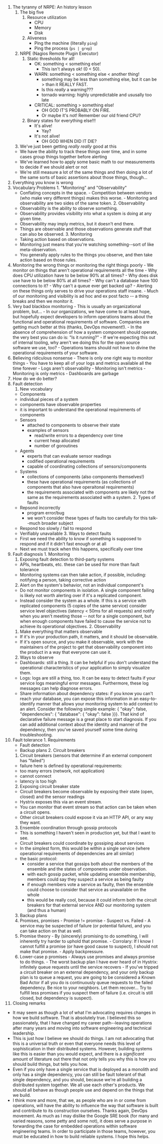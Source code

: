1. The tyranny of NRPE: An history lesson
	1. The big five
		1. Resource utilization
			- CPU
			- Memory
			- Disk
		2. Aliveness
			- Ping the machine (literally `ping`)
			- Ping the process (`ps | grep`)
	2. NRPE (Nagios Remote Plugin Executor)
		1. Static thresholds for all!
			- OK: something < something else!
				- This isn't always ok! (0 < 50).
			- WARN: something < something else < another thing!
				- something may be less than something else, but it can be > than it REALLY FAST.
				- Is this _really_ a warning???
				- tornado warning: highly unpredictable and ususally too late
			- CRITICAL: something > something else!
				- OH GOD IT'S PROBABLY ON FIRE.
				- Or maybe it's not! Remember our old friend CPU?
		2. Binary states for everything else!!!
			- It's alive!
				- Yay?
			- It's not alive!
				- OH GOD WHEN DID IT DIE?
    3. We've just been getting _really_ _really_ good at this
      - We have the ability to track these things over time, and in some cases group things together before alerting
      - We've learned how to apply some basic math to our measurements to decide if we should alert or not
      - We're still measure a lot of the same things and then doing a lot of the same sorts of basic assertions about those things, though...
2. Everything you know is wrong
  1. Vocabulary Problems
    1. "Monitoring" and "Observability"
      - Conflating concepts in the space.
			- Competition between vendors (who make very different things) makes this worse.
			- Monitoring and observability are two sides of the same token.
    2. Observability
      - Observability is the ability to observe something.
      - Observability provides visibility into what a system is doing at any given time.
      - Observability may imply metrics, but it doesn't end there.
      - Things are observable and those observations generate stuff that can also be observed.
    3. Monitoring
      - Taking action based on observations.
      - Monitoring just means that you're watching something--sort of like meta-observation.
      - You generally apply rules to the things you observe, and then take action based on those rules.
  2. Monitoring the wrong things or monitoring the right things poorly
    - We monitor on things that aren't operational requirements all the time
    - Why does CPU utilization have to be below 90% at all times?
    - Why does disk use have to be below 80% at all times?
    - Why can't a database have 100 connections to it?
    - Why can't a queue ever get backed up?
    - Alerting on these things only serves to drive your operations staff insane.
    - Much of our monitoring and visibility is ad hoc and ex post facto -- a thing breaks and then we monitor it.
  3. Very bad blackbox monitoring
    - This is usually an organizational problem, but...
    - In our organizations, we have come to at least hope, but hopefully expect developers to inform operations teams about the functional and operational requirements of software. Companies are getting much better at this (thanks, DevOps movement!).
    - In the absence of comprehension of how a system component should operate, the very best you can do is: "Is it running?"
    - If we're expecting this out of internal tooling, why aren't we doing this for the open source software we use, too?
    - Operations teams should not have to divine the operational requirements of your software.
  4. Believing ridiculous nonsense
    - There is only one right way to monitor things
    - You have to keep all of your logs and metrics available all the time forever
    - Logs aren't observability
    - Monitoring isn't metrics
    - Monitoring is only metrics
    - Dashboards are garbage
3. How do we do better?
  1. Fault detection
	  1. New vocabulary
	    - Components
        - individual pieces of a system
        - components have observable properties
        - it is important to understand the operational requirements of components
      - Sensors
        - attached to components to observe their state
        - examples of sensors
          - read/write errors to a dependency over time
          - current heap allocated
          - number of goroutines
      - Agents
        - experts that can evaluate sensor readings
        - codified operational requirements
        - capable of coordinating collections of sensors/components
      - Systems
        - collections of components (also components themselves!)
        - these have operational requirements (as collections of components that also have operaitonal requirements)
        - the requirements associated with components are likely not the same as the requirements associated with a system.
    2. Types of faults
      - Repsond incorrectly
        - program error/bug
        - we won't consider these types of faults too carefully for this talk--much broader subject
      - Respond too slowly / fail to respond
      - Verifiably unavailable
		3. Ways to detect faults
      - First we need the ability to know if something is supposed to respond and if it didn't fast enough or at all
      - Next we must track when this happens, specifically over time
  2. Fault diagnosis
    1. Monitoring
      1. Exposing fault detection to third-party systems
        - APIs, heartbeats, etc. these can be used for more than fault tolerance
        - Monitoring systems can then take action, if possible, including: notifying a person, taking corrective action
      2. Alert on the system's behavior, not an individual component's
        - Do not monitor components in isolation. A single component failing is likely not worth alerting over if it's a replicated component.
        - Instead consider the system as a whole. If this is a service with replicated components (5 copies of the same service) consider service level objectives (latency < 50ms for all requests) and notify when you aren't meeting those -- not for a single component, but when enough components have failed to cause the service not to achieve its operational objectives.
    2. Observability
      1. Make everything that matters observable
        - If it's in your production path, it matters, and it should be observable.
        - If it's open source, and you make it observable, work with the maintainers of the project to get that observability component into the product in a way that everyone can use it.
      2. Ways to observe
        - Dashboards: still a thing. It can be helpful if you don't understand the operational characteristics of your application to simply visualize them.
        - Logs: logs are still a thing, too. It can be easy to detect faults if your service logs meaningful error messages. Furthermore, these log messages can help diagnose errors.
        - Share information about dependency states: if you know you can't reach your database, you can expose this information in an easy-to-identify manner that allows your monitoring system to add context to an alert. Consider the following simple example: { "okay": false, "dependencies": { "database": { "okay": false }}}. That kind of declarative failure message is a great place to start diagnosis. If you can add additional context about the identity and manner of the dependency, then you've saved yourself some time during troubleshooting.
  3. Fault tolerance
    1. Requirements
      - Fault detection
      - Backup plans
    2. Circuit breakers
      1. Circuit breakers (sensors that determine if an external component has "failed")
        - failure here is defined by operational requirements:
        - too many errors (network, not application)
        - cannot connect
        - latency is too high
      2. Exposing circuit breaker state
        - Circuit breakers become observable by exposing their state (open, closed) and the sensor readings
        - Hystrix exposes this via an event stream.
        - You can monitor that event stream so that action can be taken when a circuit opens.
        - Other circuit breakers could expose it via an HTTP API, or any way they want.
      3. Ensemble coordination through gossip protocols
        - This is something I haven't seen in production yet, but that I want to see.
        - Circuit breakers could coordinate by gossiping about services
        - In the simplest form, this would be within a single service (where operational requirements of dependencies are all similar)
        - the basic protocol:
          - consider a service that gossips both about the members of the ensemble and the states of components under observation.
          - with each gossip packet, while updating ensemble membership, members could say they suspect a service as being faulty
          - if enough members vote a service as faulty, then the ensemble could choose to consider that service as unavailable on the whole
          - this would be really cool, because it could inform both the circuit breakers for that external service AND our monitoring system (and thus a human)
      3. Backup plans
        1. Promises, promises
          - Promise != promise
          - Suspect vs. Failed - A service may be suspected of failure (or potential failure), and you can take action on that as well.
        2. Promise theory
          - By (sincerely) promising to do something, I will inherently try harder to uphold that promise.
          - Corrolary: If I know I cannot fulfill a promise (or have good cause to suspect), I should not make that promise.
          - Apply backpressure.
        3. Lower-case p promises
          - Always use promises and always promise to do things.
          - The worst backup plan I have ever heard of in Hystrix: infinitely queue requests until the service recovers
          - If you've tripped a circuit breaker on an external dependency, and your only backup plan is to queue a request, you are going to be considered a Known Bad Actor if all you do is continuously queue requests to the failed dependency. Be nice to your neighbors. Let them recover... Try to fulfill less promises if you suspect them of failure (i.e. circuit is still closed, but dependency is suspect).
4. Closing remarks
  - It may seem as though a lot of what I'm advocating requires changes in how we build software. That is absolutely true. I believed this so passionately, that I have changed my career path--leaving operations after many years and moving into software engineering and technical leadership.
  - This is just how I believe we should do things. I am not advocating that this is a universal truth or even that everyone needs this level of sophistication in their distributed systems. However, building systems like this is easier than you would expect, and there is a _significant_ amount of literature out there that not only tells you why this is how you should build things, but tells you how.
  - Even if you only have a single service that is deployed as a monolith and only has a single dependency, you can still be fault tolerant of that single dependency, and you should, because we're all building a distributed system together. We all use each other's products. We should all behave as though people use and depend on the things that we build.
  - I think more and more, that we, as people who are in or come from operations, will have the ability to influence the way that software is built and contribute to its construction ourselves. Thanks again, DevOps movement. As much as I may dislike the Google SRE book (for many and varied reasons, some petty and some not), it does serve a purpose in forwarding the case for embedded operations within software engineering teams. In order to participate in those teams, however, you must be educated in how to build reliable systems. I hope this helps.